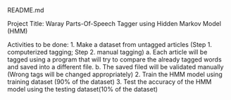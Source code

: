 README.md

Project Title: Waray Parts-Of-Speech Tagger using Hidden Markov Model (HMM)

Activities to be done:
    1. Make a dataset from untagged articles (Step 1. computerized tagging; Step 2. manual tagging)
        a. Each article will be tagged using a program that will try to compare the already tagged words
           and saved into a different file.
        b. The saved filed will be validated manually (Wrong tags will be changed appropriately) 
    2. Train the HMM model using training dataset (90% of the dataset)
    3. Test the accuracy of the HMM model using the testing dataset(10% of the dataset)